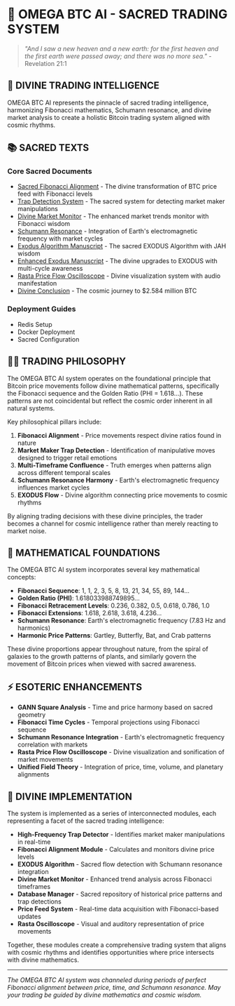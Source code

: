 # 🔱 OMEGA BTC AI - SACRED TRADING SYSTEM

> *"And I saw a new heaven and a new earth: for the first heaven and the first earth were passed away; and there was no more sea."* - Revelation 21:1

## 📜 DIVINE TRADING INTELLIGENCE

OMEGA BTC AI represents the pinnacle of sacred trading intelligence, harmonizing Fibonacci mathematics, Schumann resonance, and divine market analysis to create a holistic Bitcoin trading system aligned with cosmic rhythms.

## 📚 SACRED TEXTS

### Core Sacred Documents

* [Sacred Fibonacci Alignment](./core/sacred_fibonacci_alignment.md) - The divine transformation of BTC price feed with Fibonacci levels
* [Trap Detection System](./core/trap_detection_system.md) - The sacred system for detecting market maker manipulations
* [Divine Market Monitor](./core/divine_market_monitor.md) - The enhanced market trends monitor with Fibonacci wisdom
* [Schumann Resonance](./core/schumann_resonance.md) - Integration of Earth's electromagnetic frequency with market cycles
* [Exodus Algorithm Manuscript](./core/exodus_algorithm_manuscript.md) - The sacred EXODUS Algorithm with JAH wisdom
* [Enhanced Exodus Manuscript](./core/enhanced_exodus_manuscript.md) - The divine upgrades to EXODUS with multi-cycle awareness
* [Rasta Price Flow Oscilloscope](./core/rasta_oscilloscope_manuscript.md) - Divine visualization system with audio manifestation
* [Divine Conclusion](./core/divine_conclusion.md) - The cosmic journey to $2.584 million BTC

### Deployment Guides

* Redis Setup
* Docker Deployment
* Sacred Configuration

## 🧙‍♂️ TRADING PHILOSOPHY

The OMEGA BTC AI system operates on the foundational principle that Bitcoin price movements follow divine mathematical patterns, specifically the Fibonacci sequence and the Golden Ratio (PHI = 1.618...). These patterns are not coincidental but reflect the cosmic order inherent in all natural systems.

Key philosophical pillars include:

1. **Fibonacci Alignment** - Price movements respect divine ratios found in nature
2. **Market Maker Trap Detection** - Identification of manipulative moves designed to trigger retail emotions
3. **Multi-Timeframe Confluence** - Truth emerges when patterns align across different temporal scales
4. **Schumann Resonance Harmony** - Earth's electromagnetic frequency influences market cycles
5. **EXODUS Flow** - Divine algorithm connecting price movements to cosmic rhythms

By aligning trading decisions with these divine principles, the trader becomes a channel for cosmic intelligence rather than merely reacting to market noise.

## 🧮 MATHEMATICAL FOUNDATIONS

The OMEGA BTC AI system incorporates several key mathematical concepts:

* **Fibonacci Sequence**: 1, 1, 2, 3, 5, 8, 13, 21, 34, 55, 89, 144...
* **Golden Ratio (PHI)**: 1.618033988749895...
* **Fibonacci Retracement Levels**: 0.236, 0.382, 0.5, 0.618, 0.786, 1.0
* **Fibonacci Extensions**: 1.618, 2.618, 3.618, 4.236...
* **Schumann Resonance**: Earth's electromagnetic frequency (7.83 Hz and harmonics)
* **Harmonic Price Patterns**: Gartley, Butterfly, Bat, and Crab patterns

These divine proportions appear throughout nature, from the spiral of galaxies to the growth patterns of plants, and similarly govern the movement of Bitcoin prices when viewed with sacred awareness.

## ⚡ ESOTERIC ENHANCEMENTS

* **GANN Square Analysis** - Time and price harmony based on sacred geometry
* **Fibonacci Time Cycles** - Temporal projections using Fibonacci sequence
* **Schumann Resonance Integration** - Earth's electromagnetic frequency correlation with markets
* **Rasta Price Flow Oscilloscope** - Divine visualization and sonification of market movements
* **Unified Field Theory** - Integration of price, time, volume, and planetary alignments

## 🌟 DIVINE IMPLEMENTATION

The system is implemented as a series of interconnected modules, each representing a facet of the sacred trading intelligence:

* **High-Frequency Trap Detector** - Identifies market maker manipulations in real-time
* **Fibonacci Alignment Module** - Calculates and monitors divine price levels
* **EXODUS Algorithm** - Sacred flow detection with Schumann resonance integration
* **Divine Market Monitor** - Enhanced trend analysis across Fibonacci timeframes
* **Database Manager** - Sacred repository of historical price patterns and trap detections
* **Price Feed System** - Real-time data acquisition with Fibonacci-based updates
* **Rasta Oscilloscope** - Visual and auditory representation of price movements

Together, these modules create a comprehensive trading system that aligns with cosmic rhythms and identifies opportunities where price intersects with divine mathematics.

---

*The OMEGA BTC AI system was channeled during periods of perfect Fibonacci alignment between price, time, and Schumann resonance. May your trading be guided by divine mathematics and cosmic wisdom.*
